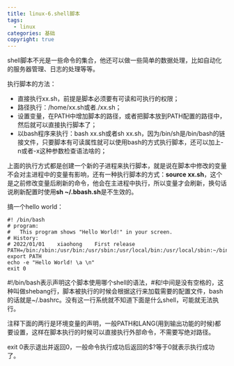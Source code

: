 ```yaml
---
title: linux-6.shell脚本
tags:
  - linux
categories: 基础
copyright: true
---
```


shell脚本不光是一些命令的集合，他还可以做一些简单的数据处理，比如自动化的服务器管理、日志的处理等等。

执行脚本的方法：

*   直接执行xx.sh，前提是脚本必须要有可读和可执行的权限；
*   路径执行：/home/xx.sh或者./xx.sh；
*   设置变量，在PATH中增加脚本的路径，或者把脚本放到PATH配置的路径中，然后就可以直接执行脚本了；
*   以bash程序来执行：bash xx.sh或者sh xx.sh，因为/bin/sh是/bin/bash的链接文件，只要脚本有可读属性就可以使用bash的方式执行脚本，还可以加上-n或者-x这种参数检查语法啥的；

上面的执行方式都是创建一个新的子进程来执行脚本，就是说在脚本中修改的变量不会对主进程中的变量有影响，还有一种执行脚本的方式：**source xx.sh**，这个是之前修改变量后刷新的命令，他会在主进程中执行，所以变量才会刷新，换句话说刷新配置时使用**sh ~/.bbash.sh**是不生效的。

搞一个hello world：

```shell
#! /bin/bash
# program:
# 	This program shows "Hello World!" in your screen.
# History:
# 2022/01/01	xiaohong	First release
PATH=/bin:/sbin:/usr/bin:/usr/sbin:/usr/local/bin:/usr/local/sbin:~/bin
export PATH
echo -e "Hello World! \a \n"
exit 0
```

#!/bin/bash表示声明这个脚本使用哪个shell的语法，#和!中间是没有空格的，这种叫做shebang行，脚本被执行的时候会根据这行来加载需要的配置文件，bash的话就是~/.bashrc。没有这一行系统就不知道下面是什么shell，可能就无法执行。

注释下面的两行是环境变量的声明，一般PATH和LANG(用到输出功能的时候)都要设置，这样在脚本执行的时候可以直接执行外部命令，不需要写绝对路径。

exit 0表示退出并返回0，一般命令执行成功后返回的$?等于0就表示执行成功了。

